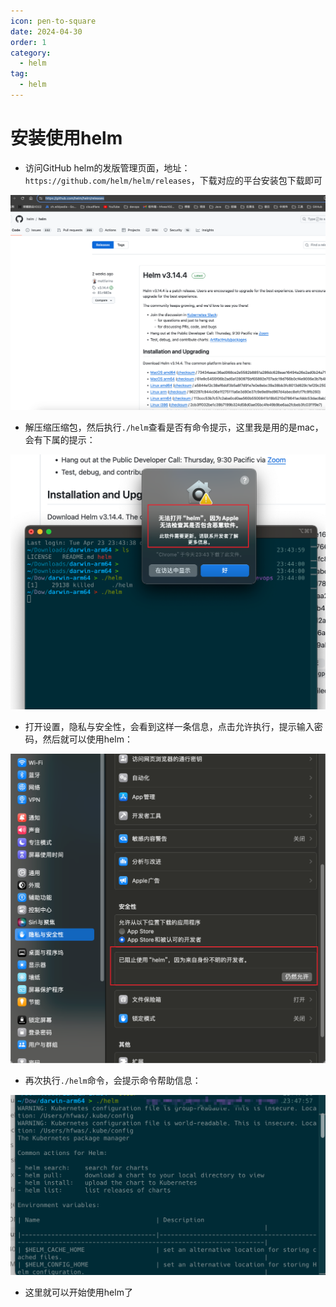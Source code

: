 ```yaml
---
icon: pen-to-square
date: 2024-04-30
order: 1
category:
  - helm
tag:
  - helm
---
```


# 安装使用helm

- 访问GitHub helm的发版管理页面，地址：`https://github.com/helm/helm/releases`，下载对应的平台安装包下载即可

![image-20240427234314229](images/image-20240427234314229.png)

- 解压缩压缩包，然后执行`./helm`查看是否有命令提示，这里我是用的是mac，会有下属的提示：

![image-20240427234536266](images/image-20240427234536266.png)

- 打开设置，隐私与安全性，会看到这样一条信息，点击允许执行，提示输入密码，然后就可以使用helm：

![image-20240427234647531](images/image-20240427234647531.png)

- 再次执行`./helm`命令，会提示命令帮助信息：

![image-20240427234841362](images/image-20240427234841362.png)

- 这里就可以开始使用helm了